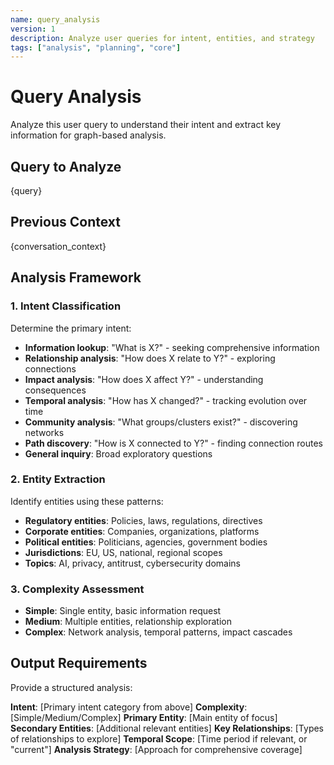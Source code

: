 ```yaml
---
name: query_analysis
version: 1
description: Analyze user queries for intent, entities, and strategy
tags: ["analysis", "planning", "core"]
---
```


# Query Analysis

Analyze this user query to understand their intent and extract key information for graph-based analysis.

## Query to Analyze
{query}

## Previous Context
{conversation_context}

## Analysis Framework

### 1. Intent Classification
Determine the primary intent:
- **Information lookup**: "What is X?" - seeking comprehensive information
- **Relationship analysis**: "How does X relate to Y?" - exploring connections  
- **Impact analysis**: "How does X affect Y?" - understanding consequences
- **Temporal analysis**: "How has X changed?" - tracking evolution over time
- **Community analysis**: "What groups/clusters exist?" - discovering networks
- **Path discovery**: "How is X connected to Y?" - finding connection routes
- **General inquiry**: Broad exploratory questions

### 2. Entity Extraction
Identify entities using these patterns:
- **Regulatory entities**: Policies, laws, regulations, directives
- **Corporate entities**: Companies, organizations, platforms
- **Political entities**: Politicians, agencies, government bodies
- **Jurisdictions**: EU, US, national, regional scopes
- **Topics**: AI, privacy, antitrust, cybersecurity domains

### 3. Complexity Assessment
- **Simple**: Single entity, basic information request
- **Medium**: Multiple entities, relationship exploration
- **Complex**: Network analysis, temporal patterns, impact cascades

## Output Requirements

Provide a structured analysis:

**Intent**: [Primary intent category from above]
**Complexity**: [Simple/Medium/Complex]
**Primary Entity**: [Main entity of focus]
**Secondary Entities**: [Additional relevant entities]
**Key Relationships**: [Types of relationships to explore]
**Temporal Scope**: [Time period if relevant, or "current"]
**Analysis Strategy**: [Approach for comprehensive coverage]